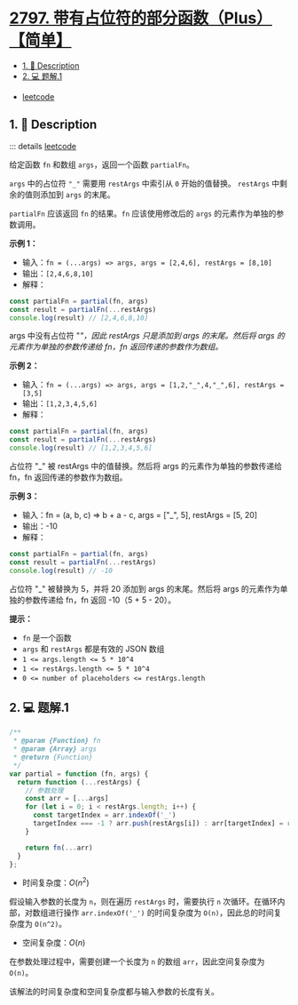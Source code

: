 # [2797. 带有占位符的部分函数（Plus）【简单】](https://github.com/Tdahuyou/TNotes.leetcode/tree/main/notes/2797.%20%E5%B8%A6%E6%9C%89%E5%8D%A0%E4%BD%8D%E7%AC%A6%E7%9A%84%E9%83%A8%E5%88%86%E5%87%BD%E6%95%B0%EF%BC%88Plus%EF%BC%89%E3%80%90%E7%AE%80%E5%8D%95%E3%80%91)

<!-- region:toc -->

- [1. 📝 Description](#1--description)
- [2. 💻 题解.1](#2--题解1)

<!-- endregion:toc -->
- [leetcode](https://leetcode.cn/problems/partial-function-with-placeholders)


## 1. 📝 Description

::: details [leetcode](https://leetcode.cn)

给定函数 `fn` 和数组 `args`，返回一个函数 `partialFn`。

`args` 中的占位符 `"_"` 需要用 `restArgs` 中索引从 `0` 开始的值替换。 `restArgs` 中剩余的值则添加到 `args` 的末尾。

`partialFn` 应该返回 `fn` 的结果。`fn` 应该使用修改后的 `args` 的元素作为单独的参数调用。

**示例 1：**

- 输入：`fn = (...args) => args, args = [2,4,6], restArgs = [8,10]`
- 输出：`[2,4,6,8,10]`
- 解释：

```js
const partialFn = partial(fn, args)
const result = partialFn(...restArgs)
console.log(result) // [2,4,6,8,10]
```

args 中没有占位符 "_"，因此 restArgs 只是添加到 args 的末尾。然后将 args 的元素作为单独的参数传递给 fn，fn 返回传递的参数作为数组。_

**示例 2：**

- 输入：`fn = (...args) => args, args = [1,2,"_",4,"_",6], restArgs = [3,5]`
- 输出：`[1,2,3,4,5,6]`
- 解释：

```js
const partialFn = partial(fn, args)
const result = partialFn(...restArgs)
console.log(result) // [1,2,3,4,5,6]
```

占位符 "_" 被 restArgs 中的值替换。然后将 args 的元素作为单独的参数传递给 fn，fn 返回传递的参数作为数组。

**示例 3：**

- 输入：fn = (a, b, c) => b + a - c, args = ["_", 5], restArgs = [5, 20]
- 输出：-10
- 解释：

```js
const partialFn = partial(fn, args)
const result = partialFn(...restArgs)
console.log(result) // -10
```

占位符 "_" 被替换为 5，并将 20 添加到 args 的末尾。然后将 args 的元素作为单独的参数传递给 fn，fn 返回 -10（5 + 5 - 20）。

**提示：**

- `fn` 是一个函数
- `args` 和 `restArgs` 都是有效的 JSON 数组
- `1 <= args.length <= 5 * 10^4`
- `1 <= restArgs.length <= 5 * 10^4`
- `0 <= number of placeholders <= restArgs.length`

## 2. 💻 题解.1

```javascript
/**
 * @param {Function} fn
 * @param {Array} args
 * @return {Function}
 */
var partial = function (fn, args) {
  return function (...restArgs) {
    // 参数处理
    const arr = [...args]
    for (let i = 0; i < restArgs.length; i++) {
      const targetIndex = arr.indexOf('_')
      targetIndex === -1 ? arr.push(restArgs[i]) : arr[targetIndex] = restArgs[i]
    }

    return fn(...arr)
  }
};
```

- 时间复杂度：$O(n^2)$

假设输入参数的长度为 `n`，则在遍历 `restArgs` 时，需要执行 `n` 次循环。在循环内部，对数组进行操作 `arr.indexOf('_')` 的时间复杂度为 `O(n)`，因此总的时间复杂度为 `O(n^2)`。

- 空间复杂度：$O(n)$

在参数处理过程中，需要创建一个长度为 `n` 的数组 `arr`，因此空间复杂度为 `O(n)`。

该解法的时间复杂度和空间复杂度都与输入参数的长度有关。
